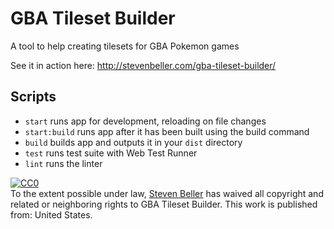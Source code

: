 # GBA Tileset Builder
A tool to help creating tilesets for GBA Pokemon games

See it in action here: http://stevenbeller.com/gba-tileset-builder/

## Scripts

- `start` runs app for development, reloading on file changes
- `start:build` runs app after it has been built using the build command
- `build` builds app and outputs it in your `dist` directory
- `test` runs test suite with Web Test Runner
- `lint` runs the linter

<p xmlns:dct="http://purl.org/dc/terms/" xmlns:vcard="http://www.w3.org/2001/vcard-rdf/3.0#">
  <a rel="license"
     href="http://creativecommons.org/publicdomain/zero/1.0/">
    <img src="https://licensebuttons.net/p/zero/1.0/80x15.png" style="border-style: none;" alt="CC0" />
  </a>
  <br />
  To the extent possible under law,
  <a rel="dct:publisher"
     href="https://github.com/Stevebel/gba-tileset-builder">
    <span property="dct:title">Steven Beller</span></a>
  has waived all copyright and related or neighboring rights to
  <span property="dct:title">GBA Tileset Builder</span>.
This work is published from:
<span property="vcard:Country" datatype="dct:ISO3166"
      content="US" about="https://github.com/Stevebel/">
  United States</span>.
</p>
